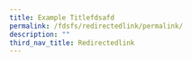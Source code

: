 ```yaml
---
title: Example Titlefdsafd
permalink: /fdsfs/redirectedlink/permalink/
description: ""
third_nav_title: Redirectedlink
---
```

